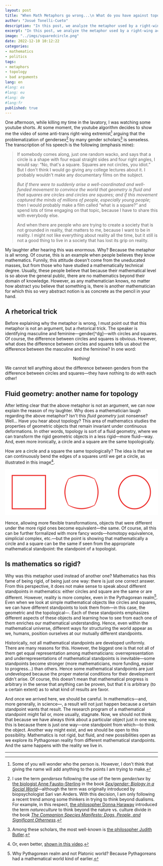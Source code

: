 ```yaml
---
layout: post
title: "When Math Metaphors go wrong...\n What do you have against topology?"
author: "Josué Tonelli-Cueto"
description: "In this post, we analyze the metaphor used by a right-wing activist comparing gender theories to a sort of senseless fluid geometry. Now, there is a fluid geometry in mathematics: topology."
excerpt: "In this post, we analyze the metaphor used by a right-wing activist comparing gender theories to a sort of senseless fluid geometry. Now, there is a fluid geometry in mathematics: topology."
image: "../imgs/squaredcircle.png"
date: 2022-12-10 10:12:22
categories:
- mathematics
- politics
tags:
- metaphors
- topology
- bad arguments
lang: en
#lang: es
#lang: eu
#lang: de
#lang:fr
published: true
---
```


One afternoon, while killing my time in the lavatory, I was watching some youtube shorts. At some moment, the youtube algorithm decides to show me the video of some anti-trans right-wing extremist[^who] arguing that the problematization of gendersex[^FS] by many gender scholars[^butler] is senseless. The transcription of his speech is the following (emphasis mine):

>If somebody comes along, just one random wacko, and says that a circle is a shape with four equal straight sides and four right angles, I would say: &ldquo;No, that's a square. Squares are not circles, you idiot.&rdquo; But I don't think I would go giving any college lectures about it. I probably wouldn't make any documentary films on the subject.
>
>*But if there were to suddenly arise a well-coordinated and well-funded movement to convince the world that geometry is fluid and that squares are circles and circles are squares; and if this movement captured the minds of millions of people, especially young people*; then I would probably make a film called &ldquo;what is a square?&rdquo; and spend lots of time engaging on that topic, because I have to share this with everybody else.
>
>And when there are people who are trying to create a society that is not grounded in reality, that matters to me, because I want to be in reality. I might not like everything about reality all the time, but it still is not a good thing to live in a society that has lost its grip on reality.

My laughter after hearing this was enormous. Why? Because the metaphor is all wrong. Of course, this is an example when people believes they know mathematics. Funnily, this attitude doesn't come from the uneducated masses, but from those who have studied a mathematically technical degree. Usually, these people believe that because their mathematical level is so above the general public, there are no mathematics beyond their domain of knowledge. However, as any mathematician knows, no matter how abstract you believe that something is, there is another mathematician for which this so very abstract notion is as concrete as the pencil in your hand.

## A rhetorical trick

Before explaining why the metaphor is wrong, I must point out that this metaphor is not an argument, but a rhetorical trick. The speaker is identifying masculine and feminine—gender[^dg]—with circles and squares. Of course, the difference between circles and squares is obvious. However, what does the difference between circles and squares tells us about the difference between the masculine and the feminine? In one word:
<p style="text-align: center;">Nothing!</p>
We cannot tell anything about the difference between genders from the difference between circles and squares—they have nothing to do with each other!

## Fluid geometry: another name for topology

After letting clear that the above metaphor is not an argument, we can now explain the reason of my laughter. Why does a mathematician laugh regarding the above metaphor? Isn't this _fluid geometry_ just nonsense? Well... Have you hear about topology? This area of mathematics studies the properties of geometric objects that remain invariant under continuous deformations. In other words, topology is sort of a fluid geometry, where we can transform the rigid geometric objects in a less rigid—more fluid—way. And, even more ironically, a circle and a square are the same topologically.

How are a circle and a square the same topologically? The idea is that we can continuously bend the edges of a squares until we get a circle, as illustrated in this image[^video].

![Topological deformation of a circle into a square](../imgs/squaretocircle.png)

Hence, allowing more flexible transformations, objects that were different under the more rigid ones become equivalent—the same. Of course, all this can be further formalized with more fancy words—homotopy equivalence, simplicial complex, etc.—but the point is showing that mathematically a circle and a square can be the same if seen from the appropriate mathematical standpoint: the standpoint of a topologist.

## Is mathematics so rigid?

Why was this metaphor used instead of another one? Mathematics has this fame of being rigid, of being just one way: there is just one correct answer. From this perspective, it does not make sense to speak about different standpoints in mathematics: either circles and square are the same or are different. However, reality is more complex, even in the Pythagorean realm[^py]. Even when we look at simple mathematical objects like circles and squares, we can have different standpoints to look them from—in this case, the geometric and the topological—. Each of these standpoints emphasizes different aspects of these objects and learning how to see from each one of them enriches our mathematical understanding. Hence, even within the mathematical universe, different ways for structuring the world appear as we, humans, position ourselves at our mutually different standpoints.

Historically, not all mathematical standpoints are developed uniformly. There are many reasons for this. However, the biggest one is that not all of them get equal representation among mathematicians: overrepresentation and underrepresentations of mathematical standpoints is inevitable—some standpoints become stronger (more mathematicians, more funding, easier to progress...) than others. Hence some mathematical standpoints are just undeveloped because the proper material conditions for their development didn't arise. Of course, this doesn't mean that mathematical progress is arbitrary in the sense that anything can be proven, but that it is arbitrary (to a certain extent) as to what kind of results are favor.

And once we arrived here, we should be careful. In mathematics—and, more generally, in science—, a result will not just happen because a certain standpoint wants that result. The research program of a mathematical standpoint might fail or, more usually, stagnate. Now, we should not think that because we have always think about a particular object just in one way, this is because there is just one way—one standpoint from which—to think the object. Another way might exist, and we should be open to this possibility. Mathematics is not rigid, but fluid, and new possibilities open as we explore its Pythagorean reality from different mathematical standpoints. And the same happens with the reality we live in.


***

[^who]: Some of you will wonder who the person is. However, I don't think that giving the name will add anything to the points I am trying to make.<!--https://www.youtube.com/shorts/S8WC58D0h6M-->

[^FS]: I use the term _gendersex_ following the use of the term _gender/sex_ by [the biologist Anne Fausto-Sterling](https://en.wikipedia.org/wiki/Anne_Fausto-Sterling) in the book [_Sex/gender: Biology in a Social World_](https://books.google.com/books?id=BhbJUlZvYwEC)—although the term was originally introduced by biopsychologist Sari van Anders. With this decision, I am only following a recent trend among some thinkers in trying to think beyond dualisms. For example, in this respect, [the philosopher Donna Haraway](https://en.wikipedia.org/wiki/Donna_Haraway) introduced the term _natureculture_ to think beyond the nature vs. culture divide in the book [_The Companion Species Manifesto: Dogs, People, and Significant Otherness_](https://books.google.com/books/about/The_Companion_Species_Manifesto.html?id=hbjCzQEACAAJ).

[^butler]: Among these scholars, the most well-known is [the philosopher Judith Butler](https://en.wikipedia.org/wiki/Judith_Butler).

[^gd]: Note that I am not claiming that gender is dual—masculine and feminine—, but that's what the speaker is affirming.

[^video]: Or, even better, [shown in this video](https://www.youtube.com/watch?v=pFEYzWf-gk8).

[^py]: Why Pythagorean realm and not Platonic world? Because Pythagoreans had a mathematical world kind of earlier.
